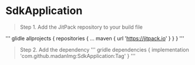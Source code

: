 # SdkApplication
> Step 1. Add the JitPack repository to your build file

''' glidle
allprojects {
		repositories {
			...
			maven { url 'https://jitpack.io' }
		}
	}
  '''
  >Step 2. Add the dependency
  ''' gridle
  dependencies {
	        implementation 'com.github.madanImg:SdkApplication:Tag'
	}
  '''
